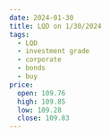 ```yaml
---
date: 2024-01-30
title: LQD on 1/30/2024
tags: 
  - LQD
  - investment grade
  - corporate
  - bonds
  - buy
price:
  open: 109.76
  high: 109.85
  low: 109.28
  close: 109.83
---
```

<div class="post">
<snapshot-grid 
    :reports="['2024/01/30/MTP/LQD']"
    chart="2024/01/30/Chart/LQD"
/>
<p>

</p>
<p>

</p>
</div>